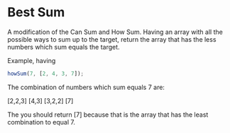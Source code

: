 # Best Sum

A modification of the Can Sum and How Sum.
Having an array with all the possible ways to sum up to the target, return the array that has the less numbers which sum equals the target.

Example, having 

```js
howSum(7, [2, 4, 3, 7]);
```
The combination of numbers which sum equals 7 are:

[2,2,3]
[4,3]
[3,2,2]
[7]

The you should return [7] because that is the array that has the least combination to equal 7.


